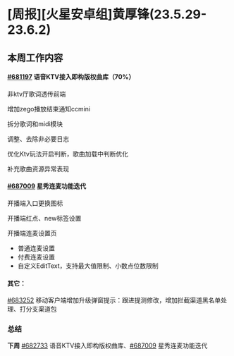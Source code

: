 # [周报][火星安卓组]黄厚锋(23.5.29-23.6.2)

## 本周工作内容

#### [#681197](https://icc.pm.netease.com/v6/issues/681197) 语音KTV接入即构版权曲库（70%）

非ktv厅歌词透传前端

增加zego播放结束通知ccmini

拆分歌词和midi模块

调整、去除非必要日志

优化Ktv玩法开启判断，歌曲加载中判断优化

补充歌曲资源异常表现

#### [#687009](https://icc.pm.netease.com/v6/issues/687009) 星秀连麦功能迭代

开播端入口更换图标

开播端红点、new标签设置

开播端连麦设置页

- 普通连麦设置
- 付费连麦设置
- 自定义EditText，支持最大值限制、小数点位数限制

#### 其它：

[#683252](https://icc.pm.netease.com/v6/issues/683252) 移动客户端增加升级弹窗提示：跟进提测修改，增加拦截渠道黑名单处理、打分支渠道包

### 总结

**下周** [#682733](https://icc.pm.netease.com/v6/issues/682733) 语音KTV接入即构版权曲库、[#687009](https://icc.pm.netease.com/v6/issues/687009) 星秀连麦功能迭代

